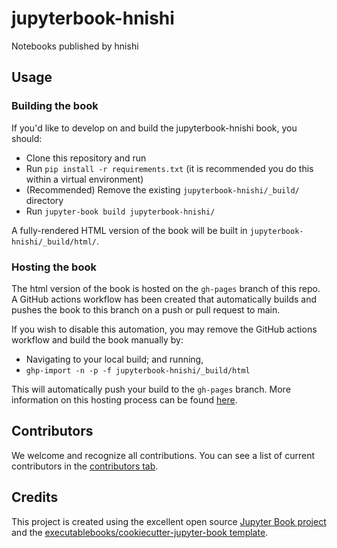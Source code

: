 # jupyterbook-hnishi

Notebooks published by hnishi

## Usage

### Building the book

If you'd like to develop on and build the jupyterbook-hnishi book, you should:

- Clone this repository and run
- Run `pip install -r requirements.txt` (it is recommended you do this within a virtual environment)
- (Recommended) Remove the existing `jupyterbook-hnishi/_build/` directory
- Run `jupyter-book build jupyterbook-hnishi/`

A fully-rendered HTML version of the book will be built in `jupyterbook-hnishi/_build/html/`.

### Hosting the book

The html version of the book is hosted on the `gh-pages` branch of this repo. A GitHub actions workflow has been created that automatically builds and pushes the book to this branch on a push or pull request to main.

If you wish to disable this automation, you may remove the GitHub actions workflow and build the book manually by:

- Navigating to your local build; and running,
- `ghp-import -n -p -f jupyterbook-hnishi/_build/html`

This will automatically push your build to the `gh-pages` branch. More information on this hosting process can be found [here](https://jupyterbook.org/publish/gh-pages.html#manually-host-your-book-with-github-pages).

## Contributors

We welcome and recognize all contributions. You can see a list of current contributors in the [contributors tab](https://github.com/hnishi/jupyterbook_hnishi/graphs/contributors).

## Credits

This project is created using the excellent open source [Jupyter Book project](https://jupyterbook.org/) and the [executablebooks/cookiecutter-jupyter-book template](https://github.com/executablebooks/cookiecutter-jupyter-book).
